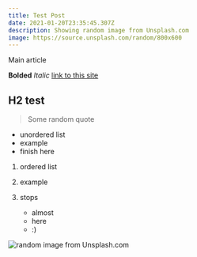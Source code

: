 ```yaml
---
title: Test Post
date: 2021-01-20T23:35:45.307Z
description: Showing random image from Unsplash.com
image: https://source.unsplash.com/random/800x600
---
```

Main article 

**Bolded** *Italic* [link to this site](https://kind-ptolemy-afb0fe.netlify.app/)

## H2 test

> Some random quote

* unordered list
* example
* finish here

1. ordered list
2. example
3. stops

   * almost
   * here
   * :)



![random image from Unsplash.com](https://source.unsplash.com/random/640x480 "Random image")